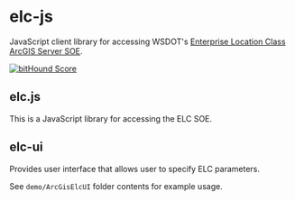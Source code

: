 elc-js
======

JavaScript client library for accessing WSDOT's [Enterprise Location Class ArcGIS Server SOE].

[![bitHound Score](https://www.bithound.io/github/WSDOT-GIS/elc-js/badges/score.svg)](https://www.bithound.io/github/WSDOT-GIS/elc-js)

## elc.js ##
This is a JavaScript library for accessing the ELC SOE.

## elc-ui ##
Provides user interface that allows user to specify ELC parameters.

See `demo/ArcGisElcUI` folder contents for example usage.


[Enterprise Location Class ArcGIS Server SOE]:http://data.wsdot.wa.gov/arcgis/rest/services/Shared/ElcRestSOE/MapServer/exts/ElcRestSoe/